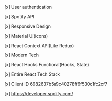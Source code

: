 [x] User authentication 

[x] Spotify API 

[x] Responsive Design

[x] Material UI(icons)

[x] React Context API(Like Redux)

[x] Modern Tech

[x] React Hooks Functional(Hooks, State)

[x] Entire React Tech Stack

[x] Client ID 6982637b5a9c40278ff6f530c1fc2cf7

[x] https://developer.spotify.com/ 

